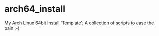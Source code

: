 arch64_install
==============

My Arch Linux 64bit Install 'Template'; A collection of scripts to ease the pain ;-)